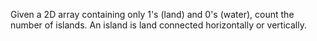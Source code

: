 Given a 2D array containing only 1's (land) and 0's (water), count the number of islands.
An island is land connected horizontally or vertically.
